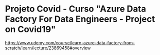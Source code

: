 # Projeto Covid - Curso "Azure Data Factory For Data Engineers - Project on Covid19"


https://www.udemy.com/course/learn-azure-data-factory-from-scratch/learn/lecture/23869458#overview
